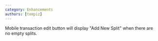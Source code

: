 ```yaml
---
category: Enhancements
authors: [tempiz]
---
```


Mobile transaction edit button will display "Add New Split" when there are no empty splits.
